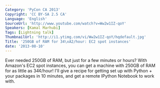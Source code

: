 ```yaml
---
Category: 'PyCon CA 2013'
Copyright: 'CC BY-SA 2.5 CA'
Language: 'English'
SourceUrl: 'http://www.youtube.com/watch?v=Ww2w1IZ-qoY'
Speakers: [Kamal Marhubi]
Tags: [Lightning talk]
ThumbnailUrl: 'http://i1.ytimg.com/vi/Ww2w1IZ-qoY/hqdefault.jpg'
Title: '250GB of RAM for 34\xA2/hour: EC2 spot instances'
date: '2013-08-10'
---
```

Ever needed 250GB of RAM, but just for a few minutes or hours? With Amazon's EC2 spot instances, you can get a machine with 250GB of RAM for as little as 34¢/hour! I'll give a recipe for getting set up with Python + your packages in 10 minutes, and get a remote IPython Notebook to work with.

